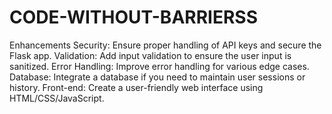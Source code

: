 # CODE-WITHOUT-BARRIERSS

Enhancements
Security: Ensure proper handling of API keys and secure the Flask app.
Validation: Add input validation to ensure the user input is sanitized.
Error Handling: Improve error handling for various edge cases.
Database: Integrate a database if you need to maintain user sessions or history.
Front-end: Create a user-friendly web interface using HTML/CSS/JavaScript.

